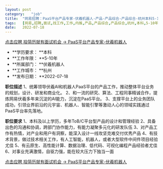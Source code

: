 ```yaml
---
layout:	post
category:	"job"
title:	"网易招聘：PaaS平台产品专家-伏羲机器人-产品-产品综合-产品综合-杭州本科5-10年"
tags:	[网易,招聘,面试,找工作,工作,内推,产品,产品综合,产品综合,杭州,本科,5-10年]
date:	2022-07-18
---
```


[点击应聘 投简历就有面试机会 -> PaaS平台产品专家-伏羲机器人](http://mobile.bole.netease.com/bole/boleDetail?id=41325&employeeId=346f03c3cda5f04c&key=all)



- **学历要求： **本科
- **工作年限： **5-10年
- **所属部门： **伏羲机器人
- **工作城市： **杭州
- **发布日期： **2022-07-18



**职位描述**
1、统筹领导伏羲AI和机器人PaaS平台的产品工作，推动整体平台业务的规划，设计、研发和商业化。
2、和一流的研究、算法、工程同事精诚合作，提炼网易伏羲多年来沉淀的AI能力，沉淀在PaaS平台。
3、支撑平台上的业务团队成功，引领业界前沿的元宇宙、机器人、智能引擎等激动人心的领域实践通过PaaS平台率先落地。



**职位要求**
1、本科及以上学历，多年ToB/C平台型产品的设计和管理经验
2、具备出色的沟通和协调，跨部门协作能力，有能力凝聚多元化的研发队伍
3、对产品工作有热情，对产业和用户有洞察，能深入设计一线攻坚克难交付优秀产品
4、有技术背景，做过技术相关工作，有人工智能，机器人，或者大型软件中间件项目经验尤佳
5、有云原生、高性能计算、数据治理、低代码、可视化编程产品经验者尤佳
6、对事业充满激情，自驱力强，能在较大压力下独当一面



[点击应聘 投简历就有面试机会 -> PaaS平台产品专家-伏羲机器人](http://mobile.bole.netease.com/bole/boleDetail?id=41325&employeeId=346f03c3cda5f04c&key=all)